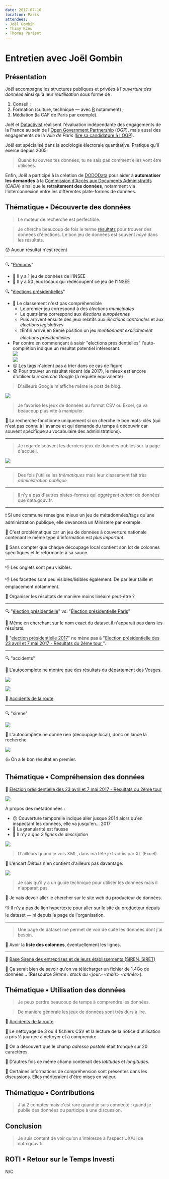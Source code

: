 ```yaml
---
date: 2017-07-10
location: Paris
attendees:
- Joël Gombin
- Thimy Kieu
- Thomas Parisot
---
```


# Entretien avec Joël Gombin

## Présentation

Joël accompagne les structures publiques et privées à l'_ouverture des données_ ainsi qu'à leur _réutilisation_ sous forme de :

1. Conseil ;
2. Formation (culture, technique — avec [R](https://www.r-project.org/) notamment) ;
3. Médiation (la CAF de Paris par exemple).

Joël et [Datactivist](http://datactivi.st/) réalisent l'évaluation indépendante des engagements de la France au sein de l'[Open Government Partnership](https://www.opengovpartnership.org/) (_OGP_), mais aussi des engagements de la _Ville de Paris_ ([lire sa candidature à l'OGP](https://www.opengovpartnership.org/sites/default/files/Paris%20Candidacy%20OGP_0.pdf)).

Joël est spécialisé dans la sociologie électorale quantitative. Pratique qu'il exerce depuis 2005.

> Quand tu ouvres tes données, tu ne sais pas comment elles vont être utilisées.

Enfin, Joël a participé à la création de [DODOData](http://www.dododata.io/) pour aider à **automatiser les demandes** à la [Commission d'Accès aux Documents Administratifs](http://www.cada.fr/) (_CADA_) ainsi que le **retraitement des données**, notamment via l'interconnexion entre les différentes plate-formes de données.

## Thématique • Découverte des données

> Le moteur de recherche est perfectible.

> Je cherche beaucoup de fois le terme [résultats](https://www.data.gouv.fr/fr/search/?q=r%C3%A9sultats) pour trouver des données d'élections. Le bon jeu de données est souvent _noyé_ dans les résultats.

😯 Aucun résultat n'est récent

---

🔍 "[Prénoms](https://www.data.gouv.fr/fr/search/?q=pr%C3%A9noms)"

* 🙂 Il y a 1 jeu de données de l'INSEE  
* 🤔 Il y a 50 jeux locaux qui redécoupent ce jeu de l'INSEE

🔍 "[élections présidentielles](https://www.data.gouv.fr/fr/search/?q=%C3%A9lections+pr%C3%A9sidentielles)"

* 🤔 Le classement n'est pas compréhensible
	* Le premier jeu correspond à des _élections municipales_
	* Le quatrième correspond aux _élections européennes_
	* Puis arrivent ensuite des jeux relatifs aux _élections cantonales_ et aux _élections législatives_
	* ❗️Enfin arrive en 8ème position un jeu _mentionnant explicitement_ _élections présidentielles_
* Par contre en commençant à saisir "**e**lections présidentielles" l'auto-complétion indique un résultat potentiel intéressant.  
![](20170710-joel/search-elections-presidentielles.png)  
![](20170710-joel/search-élections-presidentielles.png)
* 😕 Les tags n'aident pas à trier dans ce cas de figure
* 😨 Pour trouver un résultat récent (de 2017), le mieux est encore d'utiliser la _recherche Google_ (à requête équivalente)

> D'ailleurs Google m'affiche même le post de blog.

![](20170710-joel/google-élections-présidentielles.png)


> Je favorise les jeux de données au format CSV ou Excel, ça va beaucoup plus vite à manipuler.

🤔 La recherche fonctionne uniquement si on cherche le bon mots-clés (qui n'est pas connu à l'avance et qui demande du temps à découvrir car souvent spécifique au vocabulaire des administrations).

---

> Je regarde souvent les derniers jeux de données publiés sur la page d'accueil.

![](20170710-joel/latest-datasets.png)

---

> Des fois j'utilise les _thématiques_ mais leur classement fait très _administration publique_

---

> Il n'y a pas d'autres plates-formes qui _aggrègent autant_ de données que data.gouv.fr.

---

❗️ Si une commune renseigne mieux un jeu de métadonnées/tags qu'une administration publique, elle devancera un Ministère par exemple. 

😤 C'est problématique car un jeu de données à couverture nationale contenant le même type d'information est _plus important_.

🤔 Sans compter que chaque découpage local contient son lot de colonnes spécifiques et le reformante à sa sauce.

---

👎 Les onglets sont peu visibles.

👎 Les facettes sont peu visibles/lisibles également. De par leur taille et emplacement notamment.

💬 Organiser les résultats de manière moins linéaire peut-être ?

---

🔍 "[élection présidentielle](https://www.data.gouv.fr/fr/search/?q=%C3%A9lection+pr%C3%A9sidentielle)" vs. "[Élection présidentielle Paris](https://www.data.gouv.fr/fr/search/?q=%C3%A9lection+pr%C3%A9sidentielle+paris)"

😤 Même en cherchant sur le nom exact du dataset il n'apparait pas dans les résultats.

😤 "[election présidentielle 2017](https://www.data.gouv.fr/fr/search/?q=Election+pr%C3%A9sidentielle+2017)" ne mène pas à "[Election présidentielle des 23 avril et 7 mai 2017 - Résultats du 2ème tour
](http://www.data.gouv.fr/fr/datasets/election-presidentielle-des-23-avril-et-7-mai-2017-resultats-du-2eme-tour-1/)".

---

🔍 "accidents"

😤 L'autocomplete ne montre que des résultats du département des Vosges.

![](20170710-joel/search-accidents-autocomplete.png)

![](20170710-joel/search-accidents.png)

🔗 [Accidents de la route](https://www.data.gouv.fr/fr/datasets/accidents-de-la-route/)

---

🔍 "sirene"

![](20170710-joel/sirene-autocomplete.png)

😤 L'autocomplete ne donne rien (découpage local), donc on lance la recherche.

![](20170710-joel/sirene-search.png)

👍 On a le bon résultat en premier.

## Thématique • Compréhension des données

🔗 [Election présidentielle des 23 avril et 7 mai 2017 - Résultats du 2ème tour](https://www.data.gouv.fr/fr/datasets/resultats-de-lintegralite-des-elections-depuis-2001/)

![](20170710-joel/search-résultats-intégralité-élections.png)

À propos des métadonnées :

* 😕 Couverture temporelle indique aller jusque 2014 alors qu'en inspectant les données, elle va jusqu'en… 2017
* 😤 La granularité est fausse
* 😤 Il n'y a _que 2 lignes de description_

![](20170710-joel/dataset-dates.png)

> D'ailleurs quand je vois XML, dans ma tête je traduis par XL (Excel).

🤔 L'encart _Détails_ n'en contient d'ailleurs pas davantage.

![](20170710-joel/dataset-details.png)

> Je sais qu'il y a un guide technique pour utiliser les données mais il n'apparait pas.

💬 Je vais devoir aller le chercher sur le site web du producteur de données.

👎 Il n'y a pas de lien hypertexte pour aller sur le site du producteur depuis le dataset — ni depuis la page de l'organisation.

---

> Une page de dataset me permet de voir de suite les données dont j'ai besoin.

💬 Avoir la **liste des colonnes**, éventuellement les lignes.

---

🔗 [Base Sirene des entreprises et de leurs établissements (SIREN, SIRET)](https://www.data.gouv.fr/fr/datasets/base-sirene-des-entreprises-et-de-leurs-etablissements-siren-siret/)

💬 Ça serait bien de savoir qu'on va télécharger un fichier de 1.4Go de données… (Ressource _Sirene : stock au \<jour\> \<mois\> \<année\>_).


## Thématique • Utilisation des données

> Je peux perdre beaucoup de temps à comprendre les données.

> De manière générale les jeux de données sont très durs à lire.

🔗 [Accidents de la route](https://www.data.gouv.fr/fr/datasets/accidents-de-la-route/)

💬 Le nettoyage de 3 ou 4 fichiers CSV et la lecture de la notice d'utilisation a pris ½ journée à nettoyer et à comprendre.

😤 On a découvert que le champ _adresse postale_ était tronqué sur 20 caractères.

😤 D'autres fois ce même champ contenait des _latitudes_ et _longitudes_.

💬 Certaines informations de compréhension sont présentes dans les discussions. Elles mériteraient d'être mises en valeur.

## Thématique • Contributions

> J'ai 2 comptes mais c'est rare quand je suis connecté : quand je publie des données ou participe à une discussion.

## Conclusion

> Je suis content de voir qu'on s'intéresse à l'aspect UX/UI de data.gouv.fr.

## ROTI • Retour sur le Temps Investi

N/C
